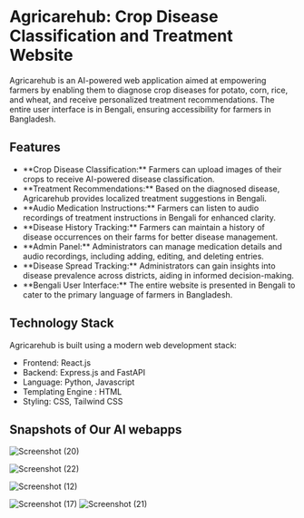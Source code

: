 
  <h1>Agricarehub: Crop Disease Classification and Treatment Website</h1>

  <p>Agricarehub is an AI-powered web application aimed at empowering farmers by enabling them to diagnose crop diseases for potato, corn, rice, and wheat, and receive personalized treatment recommendations. The entire user interface is in Bengali, ensuring accessibility for farmers in Bangladesh.</p>

  <h2>Features</h2>

  <ul>
    <li>**Crop Disease Classification:** Farmers can upload images of their crops to receive AI-powered disease classification.</li>
    <li>**Treatment Recommendations:** Based on the diagnosed disease, Agricarehub provides localized treatment suggestions in Bengali.</li>
    <li>**Audio Medication Instructions:** Farmers can listen to audio recordings of treatment instructions in Bengali for enhanced clarity.</li>
    <li>**Disease History Tracking:** Farmers can maintain a history of disease occurrences on their farms for better disease management.</li>
    <li>**Admin Panel:** Administrators can manage medication details and audio recordings, including adding, editing, and deleting entries.</li>
    <li>**Disease Spread Tracking:** Administrators can gain insights into disease prevalence across districts, aiding in informed decision-making.</li>
    <li>**Bengali User Interface:** The entire website is presented in Bengali to cater to the primary language of farmers in Bangladesh.</li>
  </ul>

  <h2>Technology Stack</h2>

  <p>Agricarehub is built using a modern web development stack:</p>

  <ul>
    <li>Frontend: React.js</li>
    <li>Backend: Express.js and FastAPI</li>
    <li>Language: Python, Javascript </li>
    <li>Templating Engine : HTML</li>
    <li>Styling: CSS, Tailwind CSS</li>
  </ul>


  <h2>Snapshots of Our AI webapps</h2>
  
![Screenshot (20)](https://github.com/samratabduljalil/AgriCareHub/assets/95965521/67a57dfb-949a-4384-acf5-ac817a9bf72e)


![Screenshot (22)](https://github.com/samratabduljalil/AgriCareHub/assets/95965521/9e362370-a476-404d-bb01-6d8355d34201)

![Screenshot (12)](https://github.com/samratabduljalil/AgriCareHub/assets/95965521/19b77671-b6a9-4985-8044-37ded6f39342)


![Screenshot (17)](https://github.com/samratabduljalil/AgriCareHub/assets/95965521/228abcf7-2921-48c9-84a7-cf8a81439d40)
![Screenshot (21)](https://github.com/samratabduljalil/AgriCareHub/assets/95965521/d9509c8e-3d2e-4e56-8cb1-3460fb8c6f39)
